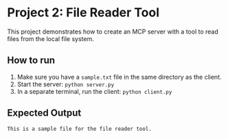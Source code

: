 # Project 2: File Reader Tool

This project demonstrates how to create an MCP server with a tool to read files from the local file system.

## How to run

1.  Make sure you have a `sample.txt` file in the same directory as the client.
2.  Start the server: `python server.py`
3.  In a separate terminal, run the client: `python client.py`

## Expected Output

```
This is a sample file for the file reader tool.
```

